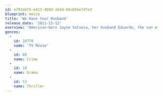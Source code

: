 ```yaml
---
id: e793abf6-e413-4b9d-a54d-b6cb5be7dfe3
blueprint: movie
title: 'We Have Your Husband'
release_date: '2011-11-12'
overview: "American-born Jayne Valseca, her husband Eduardo, the son of a legendary Mexican newspaper publisher, and their two children live an idyllic life on their 1,000 acre ranch outside of a peaceful Mexico town. But in the summer of 2007, their peaceful life is turned into a real-life nightmare when Eduardo is ambushed and kidnapped by strangers. With kidnapping becoming a pervasive and lucrative business in Mexico, Jayne is at the mercy of the kidnappers when they demand millions for the husband's safe release. She's pushed to the limit to do everything she possibly can to raise the money necessary to bring Eduardo back alive. As Eduardo is starved and tortured, he looses hope of ever seeing his family again but despite the dire and bleak times, Jayne refuses to give up and decides to turn the tables on the kidnappers and makes demands of her own. The film is based on a true story from the book, We Have Your Husband: One Woman's Terrifying Story of a Kidnapping in Mexico."
genres:
  -
    id: 10770
    name: 'TV Movie'
  -
    id: 80
    name: Crime
  -
    id: 18
    name: Drama
  -
    id: 53
    name: Thriller
---
```

